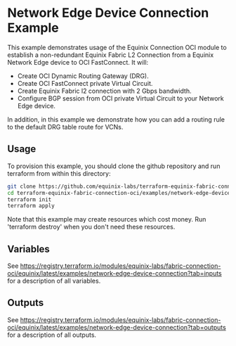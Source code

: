 # Network Edge Device Connection Example

This example demonstrates usage of the Equinix Connection OCI module to establish a non-redundant
Equinix Fabric L2 Connection from a Equinix Network Edge device to OCI FastConnect. It will:

- Create OCI Dynamic Routing Gateway (DRG).
- Create OCI FastConnect private Virtual Circuit.
- Create Equinix Fabric l2 connection with 2 Gbps bandwidth.
- Configure BGP session from OCI private Virtual Circuit to your Network Edge device.

In addition, in this example we demonstrate how you can add a routing rule to the default DRG table route
for VCNs.

## Usage

To provision this example, you should clone the github repository and run terraform from within this directory:

```bash
git clone https://github.com/equinix-labs/terraform-equinix-fabric-connection-oci.git
cd terraform-equinix-fabric-connection-oci/examples/network-edge-device-connection
terraform init
terraform apply
```

Note that this example may create resources which cost money. Run 'terraform destroy' when you don't need these resources.

## Variables

See <https://registry.terraform.io/modules/equinix-labs/fabric-connection-oci/equinix/latest/examples/network-edge-device-connection?tab=inputs> for a description of all variables.

## Outputs

See <https://registry.terraform.io/modules/equinix-labs/fabric-connection-oci/equinix/latest/examples/network-edge-device-connection?tab=outputs> for a description of all outputs.
